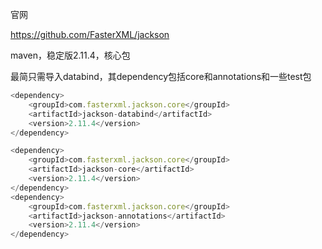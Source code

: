 官网

https://github.com/FasterXML/jackson



maven，稳定版2.11.4，核心包

最简只需导入databind，其dependency包括core和annotations和一些test包

```javascript
<dependency>
    <groupId>com.fasterxml.jackson.core</groupId>
    <artifactId>jackson-databind</artifactId>
    <version>2.11.4</version>
</dependency>
```



```javascript
<dependency>
    <groupId>com.fasterxml.jackson.core</groupId>
    <artifactId>jackson-core</artifactId>
    <version>2.11.4</version>
</dependency>
<dependency>
    <groupId>com.fasterxml.jackson.core</groupId>
    <artifactId>jackson-annotations</artifactId>
    <version>2.11.4</version>
</dependency>
```

